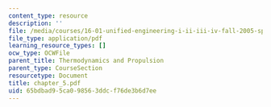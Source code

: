 ```yaml
---
content_type: resource
description: ''
file: /media/courses/16-01-unified-engineering-i-ii-iii-iv-fall-2005-spring-2006/65bdbad95ca098563ddcf76de3b6d7ee_chapter_5.pdf
file_type: application/pdf
learning_resource_types: []
ocw_type: OCWFile
parent_title: Thermodynamics and Propulsion
parent_type: CourseSection
resourcetype: Document
title: chapter_5.pdf
uid: 65bdbad9-5ca0-9856-3ddc-f76de3b6d7ee
---
```

